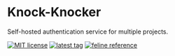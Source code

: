 # Knock-Knocker

Self-hosted authentication service for multiple projects.

[![MIT license](https://img.shields.io/github/license/d-ashesss/knock-knocker?color=blue)](https://opensource.org/licenses/MIT)
[![latest tag](https://img.shields.io/github/v/tag/d-ashesss/knock-knocker?include_prereleases&sort=semver)](https://github.com/d-ashesss/knock-knocker/tags)
[![feline reference](https://img.shields.io/badge/may%20contain%20cat%20fur-%F0%9F%90%88-blueviolet)](https://github.com/d-ashesss/knock-knocker)
